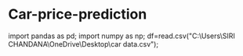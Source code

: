# Car-price-prediction
import pandas as pd;
import numpy as np;
df=read.csv("C:\Users\SIRI CHANDANA\OneDrive\Desktop\car data.csv");
